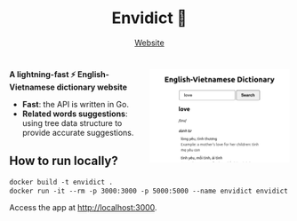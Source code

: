 <div align="center">
    <h1>Envidict 📖</h1>
</div>

<p align="center">
    <a href="https://envidict.duc-nguyen.xyz">Website</a>
</p>

<h1></h1>

<img
  src="screenshot.png"
  alt="Envidict screenshot"
  width="50%"
  align="right"
/>

**A lightning-fast ⚡ English-Vietnamese dictionary website**

- **Fast**: the API is written in Go.
- **Related words suggestions**: using tree data structure to provide accurate suggestions.

## How to run locally?

```console
docker build -t envidict .
docker run -it --rm -p 3000:3000 -p 5000:5000 --name envidict envidict
```

Access the app at [http://localhost:3000](http://localhost:3000).
